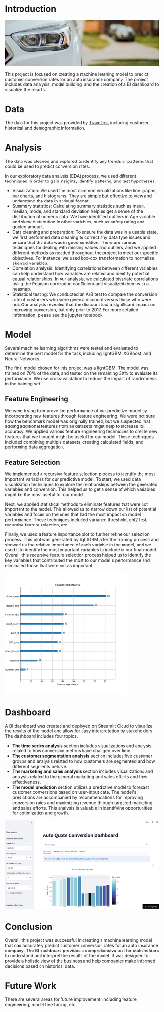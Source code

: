 # Introduction

<img src="/Image/new car.png">

This project is focused on creating a machine learning model to predict customer conversion rates for an auto insurance company. The project includes data analysis, model building, and the creation of a BI dashboard to visualize the results.

# Data

The data for this project was provided by [Travelers](https://www.kaggle.com/competitions/zamnrq1n2yz/data), including customer historical and demographic information.

# Analysis

The data was cleaned and explored to identify any trends or patterns that could be used to predict conversion rates.

In our exploratory data analysis (EDA) process, we used different techniques in order to gain insights, identify patterns, and test hypotheses.

- Visualization: We used the most common visualizations like line graphs, bar charts, and histograms. They are simple but effective to view and understand the data in a visual format.
- Summary statistics: Calculating summary statistics such as mean, median, mode, and standard deviation help us get a sense of the distribution of numeric data. We have identified outliers in Age variable and skew distribution in other variables, such as safety rating and quoted amount.
- Data cleaning and preparation: To ensure the data was in a usable state, we first performed data cleaning to correct any data type issues and ensure that the data was in good condition. There are various techniques for dealing with missing values and outliers, and we applied different methods as needed throughout the project to meet our specific objectives. For instance, we used box-cox transformation to normalize skewed variables.
- Correlation analysis: Identifying correlations between different variables can help understand how variables are related and identify potential causal relationships. In our analysis, we calculated bivariate correlations using the Pearson correlation coefficient and visualized them with a heatmap.
- Statistical testing: We conducted an A/B test to compare the conversion rate of customers who were given a discount versus those who were not. Our analysis revealed that the discount had a significant impact on improving conversion, but only prior to 2017. For more detailed information, please see the jupyter notebook.

# Model

Several machine learning algorithms were tested and evaluated to determine the best model for the task, including lightGBM, XGBoost, and Neural Networks.

The final model chosen for this project was a lightGBM. The model was trained on 70% of the data, and tested on the remaining 30% to evaluate its performance. We use cross-validation to reduce the impact of randomness in the training set.

## Feature Engineering

We were trying to improve the performance of our predictive model by incorporating new features through feature engineering. We were not sure how the benchmark model was originally trained, but we suspected that adding additional features from all datasets might help to increase its accuracy. We applied various feature engineering techniques to create new features that we thought might be useful for our model. These techniques included combining multiple datasets, creating calculated fields, and performing data aggregation.

## Feature Selection

We implemented a recursive feature selection process to identify the most important variables for our predictive model. To start, we used data visualization techniques to explore the relationships between the generated variables and conversion. This helped us to get a sense of which variables might be the most useful for our model.

Next, we applied statistical methods to eliminate features that were not important to the model. This allowed us to narrow down our list of potential variables and focus on the ones that had the most impact on model performance. These techniques included variance threshold, chi2 test, recursive feature selection, etc.

Finally, we used a feature importance plot to further refine our selection process. This plot was generated by lightGBM after the training process and showed us the relative importance of each variable in the model, and we used it to identify the most important variables to include in our final model. Overall, this recursive feature selection process helped us to identify the key variables that contributed the most to our model's performance and eliminated those that were not as important.

<img src="/Image/feature_importance_3.png" width="400px">

# Dashboard

A BI dashboard was created and deployed on Streamlit Cloud to visualize the results of the model and allow for easy interpretation by stakeholders. The dashboard includes four topics. 

- **The time series analysis** section includes visualizations and analysis related to how conversion metrics have changed over time. 
- **The customer segmentation analysis** section includes five customer groups and analysis related to how customers are segmented and how different segments behave. 
- **The marketing and sales analysis** section includes visualizations and analysis related to the general marketing and sales efforts and their effectiveness. 
- **The model prediction** section utilizes a predictive model to forecast customer conversions based on user-input data. The model's predictions are accompanied by recommendations for improving conversion rates and maximizing revenue through targeted marketing and sales efforts. This analysis is valuable in identifying opportunities for optimization and growth.

<a href="https://laosvm-2022-travelers-insurance-modeling-app-ip8h49.streamlit.app/">
    <img src="/Image/Dashboard front.png" width="800px">
</a>


# Conclusion

Overall, this project was successful in creating a machine learning model that can accurately predict customer conversion rates for an auto insurance company. The BI dashboard provides a comprehensive tool for stakeholders to understand and interpret the results of the model. It was designed to provide a holistic view of the business and help companies make informed decisions based on historical data.

# Future Work

There are several areas for future improvement, including feature engineering, model fine tuning, etc.
